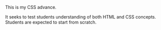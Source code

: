 This is my CSS advance.

It seeks to test students understanding of both HTML and CSS concepts.
Students are expected to start from scratch.
